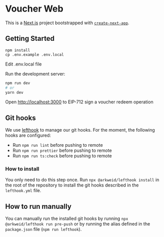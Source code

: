 # Voucher Web

This is a [Next.js](https://nextjs.org/) project bootstrapped with [`create-next-app`](https://github.com/vercel/next.js/tree/canary/packages/create-next-app).

## Getting Started

```
npm install
cp .env.example .env.local
```

Edit .env.local file

Run the development server:

```bash
npm run dev
# or
yarn dev
```

Open [http://localhost:3000](http://localhost:3000) to EIP-712 sign a voucher redeem operation

## Git hooks

We use [lefthook](https://github.com/evilmartians/lefthook) to manage our git hooks. For the moment, the following hooks are configured:
- Run `npm run lint` before pushing to remote
- Run `npm run prettier` before pushing to remote
- Run `npm run ts:check` before pushing to remote

### How to install

You only need to do this step once. Run `npx @arkweid/lefthook install` in the root of the repository to install the git hooks described in the `lefthook.yml` file.

## How to run manually

You can manually run the installed git hooks by running `npx @arkweid/lefthook run pre-push` or by running the alias defined in the `package.json` file (`npm run lefthook`).
